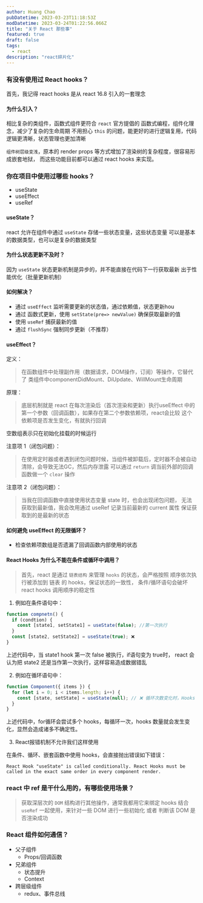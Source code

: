 ```yaml
---
author: Huang Chao
pubDatetime: 2023-03-23T11:18:53Z
modDatetime: 2023-03-24T01:22:56.066Z
title: "关于 React 那些事"
featured: true
draft: false
tags:
  - react
description: "react碎片化"
---
```


### 有没有使用过 React hooks？

首先，我记得 react hooks 是从 react 16.8 引入的一套理念

#### 为什么引入？

相比复杂的类组件，函数式组件更符合 `react` 官方提倡的 函数式编程，组件化理念，减少了复杂的生命周期
不用担心 `this` 的问题，能更好的进行逻辑复用，代码逻辑更清晰，状态管理也更加清晰

`组件树层级变浅`，原本的 render props 等方式增加了渲染树的复杂程度，很容易形成嵌套地狱，
而这些功能目前都可以通过 react hooks 来实现。

### 你在项目中使用过哪些 hooks？

- useState
- useEffect
- useRef

#### useState？

react 允许在组件中通过 `useState` 存储一些状态变量，这些状态变量
可以是基本的数据类型，也可以是复杂的数据类型

#### 为什么状态更新不及时？

因为 `useState` 状态更新机制是异步的，并不能直接在代码下一行获取最新
出于性能优化（批量更新机制）

#### 如何解决？

- 通过 `useEffect` 监听需要更新的状态值，通过依赖值，状态更新hou
- 通过 函数式更新，使用 `setState(pre=> newValue)` 确保获取最新的值
- 使用 `useRef` 捕获最新的值
- 通过 `flushSync` 强制同步更新（不推荐）

#### useEffect？

定义：

> 在函数组件中处理副作用（数据请求，DOM操作，订阅）等操作，它替代了
> 类组件中componentDidMount、DiUpdate、WillMount生命周期

原理：

> 底层机制就是 react 在每次渲染后（首次渲染和更新）执行useEffect
> 中的第一个参数（回调函数），如果存在第二个参数依赖项，react会比较
> 这个依赖项是否发生变化，有就执行回调

空数组表示只在初始化挂载的时候运行

注意项 1（闭包问题）：

> 在使用定时器或者遇到闭包问题时候，当组件被卸载后，定时器不会被自动清除，会导致无法GC，然后内存泄露
> 可以通过 `return` 调当前外部的回调函数做一个 `clear` 操作

注意项 2（闭包问题）：

> 当我在回调函数中直接使用状态变量 state 时，也会出现闭包问题，
> 无法获取到最新值，我会改用通过 useRef 记录当前最新的 current 属性
> 保证获取到的是最新的状态

#### 如何避免 useEffect 的无限循环？

- 检查依赖项数组是否遗漏了回调函数内部使用的状态

#### React Hooks 为什么不能在条件或循环中调用？

> 首先，react 是通过 `链表结构` 来管理 `hooks` 的状态，会严格按照
> 顺序依次执行被添加到 链表 的 hooks，保证状态的一致性，
> 条件/循环语句会破坏 react hooks 调用顺序的稳定性

1. 例如在条件语句中：

```js
function compnetn() {
  if (condtion) {
    const [state1, setState1] = useState(false); //第一次执行
  }
  const [state2, setState2] = useState(true); ❌
}
```

上述代码中，当 state1 hook 第一次 false 被执行，if语句变为 true时，
react 会认为把 state2 还是当作第一次执行，这样容易造成数据错乱

2. 例如在循环语句中：

```js
function Component({ items }) {
  for (let i = 0; i < items.length; i++) {
    const [state, setState] = useState(null); // ❌ 循环次数变化时，Hooks 数量会改变
  }
}
```

上述代码中，for循环会尝试多个 hooks，每循环一次，hooks 数量就会发生变化，显然会造成诸多不确定性。

3. React报错机制不允许我们这样使用

在条件、循环、嵌套函数中使用 hooks，会直接抛出错误如下错误：

`React Hook "useState" is called conditionally. React Hooks must be called in the exact same order in every component render.`

### react 中 ref 是干什么用的，有哪些使用场景？

> 获取深层次的 `DOM` 结构进行其他操作，通常我都用它来绑定 hooks 结合 `useRef`
> 一起使用，来针对一些 DOM 进行一些初始化 或者 判断该 DOM 是否渲染成功

### React 组件如何通信？

- 父子组件
  - Props/回调函数
- 兄弟组件
  - 状态提升
  - Context
- 跨层级组件
  - redux、事件总线
